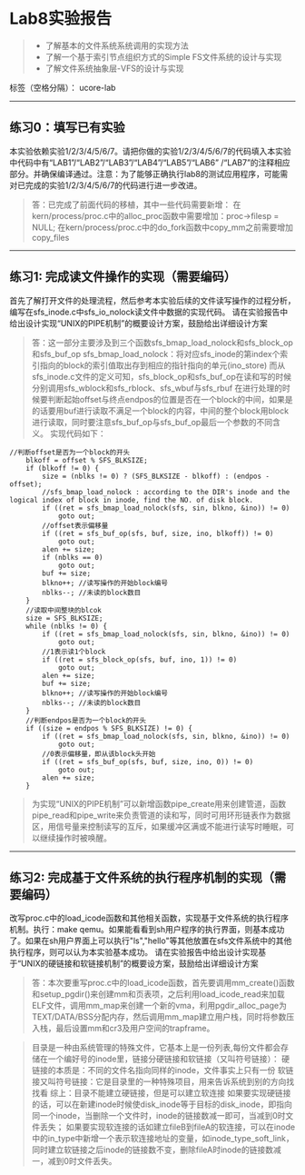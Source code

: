 # Lab8实验报告

>* 了解基本的文件系统系统调用的实现方法
>* 了解一个基于索引节点组织方式的Simple FS文件系统的设计与实现
>* 了解文件系统抽象层-VFS的设计与实现

标签（空格分隔）： ucore-lab

---

## 练习0：填写已有实验

本实验依赖实验1/2/3/4/5/6/7。请把你做的实验1/2/3/4/5/6/7的代码填入本实验中代码中有“LAB1”/“LAB2”/“LAB3”/“LAB4”/“LAB5”/“LAB6” /“LAB7”的注释相应部分。并确保编译通过。注意：为了能够正确执行lab8的测试应用程序，可能需对已完成的实验1/2/3/4/5/6/7的代码进行进一步改进。
> 答：已完成了前面代码的移植，其中一些代码需要新增：
在kern/process/proc.c中的alloc_proc函数中需要增加：proc->filesp = NULL;
在kern/process/proc.c中的do_fork函数中copy_mm之前需要增加copy_files

---

## 练习1: 完成读文件操作的实现（需要编码）

首先了解打开文件的处理流程，然后参考本实验后续的文件读写操作的过程分析，编写在sfs_inode.c中sfs_io_nolock读文件中数据的实现代码。
请在实验报告中给出设计实现“UNIX的PIPE机制”的概要设计方案，鼓励给出详细设计方案
> 答：这一部分主要涉及到三个函数sfs_bmap_load_nolock和sfs_block_op和sfs_buf_op
sfs_bmap_load_nolock：将对应sfs_inode的第index个索引指向的block的索引值取出存到相应的指针指向的单元(ino_store)
而从sfs_inode.c文件的定义可知，sfs_block_op和sfs_buf_op在读和写的时候分别调用sfs_wblock和sfs_rblock、sfs_wbuf与sfs_rbuf
在进行处理的时候要判断起始offset与终点endpos的位置是否在一个block的中间，如果是的话要用buf进行读取不满足一个block的内容，中间的整个block用block进行读取，同时要注意sfs_buf_op与sfs_buf_op最后一个参数的不同含义。
实现代码如下：
```
//判断offset是否为一个block的开头
    blkoff = offset % SFS_BLKSIZE;
    if (blkoff != 0) {
    	size = (nblks != 0) ? (SFS_BLKSIZE - blkoff) : (endpos - offset);
    	//sfs_bmap_load_nolock : according to the DIR's inode and the logical index of block in inode, find the NO. of disk block.
    	if ((ret = sfs_bmap_load_nolock(sfs, sin, blkno, &ino)) != 0)
    		goto out;
    	//offset表示偏移量
    	if ((ret = sfs_buf_op(sfs, buf, size, ino, blkoff)) != 0)
    		goto out;
    	alen += size;
    	if (nblks == 0)
    		goto out;
    	buf += size;
    	blkno++; //读写操作的开始block编号
    	nblks--; //未读的block数目
    }
    //读取中间整块的blcok
    size = SFS_BLKSIZE;
	while (nblks != 0) {
		if ((ret = sfs_bmap_load_nolock(sfs, sin, blkno, &ino)) != 0)
			goto out;
		//1表示读1个block
		if ((ret = sfs_block_op(sfs, buf, ino, 1)) != 0)
			goto out;
		alen += size;
		buf += size;
		blkno++; //读写操作的开始block编号
		nblks--; //未读的block数目
	}
	//判断endpos是否为一个block的开头
	if ((size = endpos % SFS_BLKSIZE) != 0) {
		if ((ret = sfs_bmap_load_nolock(sfs, sin, blkno, &ino)) != 0)
			goto out;
		//0表示偏移量，即从该block头开始
		if ((ret = sfs_buf_op(sfs, buf, size, ino, 0)) != 0)
			goto out;
		alen += size;
	}
```
> 为实现“UNIX的PIPE机制”可以新增函数pipe_create用来创建管道，函数pipe_read和pipe_write来负责管道的读和写，同时可用环形链表作为数据区，用信号量来控制读写的互斥，如果缓冲区满或不能进行读写时睡眠，可以继续操作时被唤醒。

---

## 练习2: 完成基于文件系统的执行程序机制的实现（需要编码）

改写proc.c中的load_icode函数和其他相关函数，实现基于文件系统的执行程序机制。执行：make qemu。如果能看看到sh用户程序的执行界面，则基本成功了。如果在sh用户界面上可以执行"ls","hello"等其他放置在sfs文件系统中的其他执行程序，则可以认为本实验基本成功。
请在实验报告中给出设计实现基于“UNIX的硬链接和软链接机制”的概要设方案，鼓励给出详细设计方案
> 答：本次要重写proc.c中的load_icode函数，首先要调用mm_create()函数和setup_pgdir()来创建mm和页表项，之后利用load_icode_read来加载ELF文件，调用mm_map来创建一个新的vma，利用pgdir_alloc_page为TEXT/DATA/BSS分配内存，然后调用mm_map建立用户栈，同时将参数压入栈，最后设置mm和cr3及用户空间的trapframe。

> 目录是一种由系统管理的特殊文件，它基本上是一份列表,每份文件都会存储在一个编好号的inode里，链接分硬链接和软链接（又叫符号链接）：
硬链接的本质是：不同的文件名指向同样的inode，文件事实上只有一份
软链接又叫符号链接：它是目录里的一种特殊项目，用来告诉系统到别的方向找找看
综上：目录不能建立硬链接，但是可以建立软连接
如果要实现硬链接的话，可以在新建inode时候使disk_inode等于目标的disk_inode，即指向同一个inode，当删除一个文件时，inode的链接数减一即可，当减到0时文件丢失；
如果要实现软连接的话如建立fileB到fileA的软连接，可以在inode中的in_type中新增一个表示软连接地址的变量，如inode_type_soft_link，同时建立软链接之后inode的链接数不变，删除fileA时inode的链接数减一，减到0时文件丢失。
